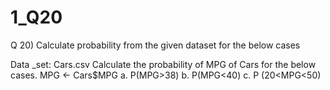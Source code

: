 # 1_Q20
Q 20) Calculate probability from the given dataset for the below cases

Data _set: Cars.csv
Calculate the probability of MPG  of Cars for the below cases.
       MPG <- Cars$MPG
a.	P(MPG>38)
b.	P(MPG<40)
c.    P (20<MPG<50)
